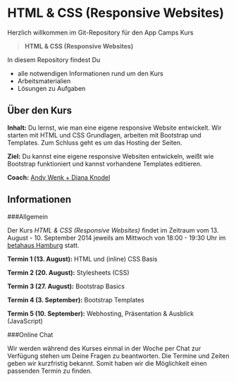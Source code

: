 HTML & CSS (Responsive Websites)
================================

Herzlich willkommen im Git-Repository für den App Camps Kurs

> **HTML & CSS (Responsive Websites)**

In diesem Repository findest Du 

* alle notwendigen Informationen rund um den Kurs
* Arbeitsmaterialien
* Lösungen zu Aufgaben

Über den Kurs
-------------

**Inhalt:** Du lernst, wie man eine eigene responsive Website entwickelt. Wir starten mit HTML und CSS Grundlagen, arbeiten mit Bootstrap und Templates. Zum Schluss geht es um das Hosting der Seiten.

**Ziel:** Du kannst eine eigene responsive Websiten entwickeln, weißt wie Bootstrap funktioniert und kannst vorhandene Templates editieren.

**Coach:** [Andy Wenk + Diana Knodel](http://appcamps.de/erwachsene.html)



Informationen
-------------

###Allgemein

Der Kurs *HTML & CSS (Responsive Websites)* findet im Zeitraum vom 13. August - 10. September 2014 jeweils am Mittwoch von 18:00 - 19:30 Uhr im [betahaus Hamburg](http://hamburg.betahaus.de/) statt.

**Termin 1 (13. August):** HTML und (inline) CSS Basis

**Termin 2 (20. August):** Stylesheets (CSS)

**Termin 3 (27. August):** Bootstrap Basics

**Termin 4 (3. September):** Bootstrap Templates

**Termin 5 (10. September):** Webhosting, Präsentation & Ausblick (JavaScript)

###Online Chat

Wir werden während des Kurses einmal in der Woche per Chat zur Verfügung stehen um Deine Fragen zu beantworten. Die Termine und Zeiten geben wir kurzfristig bekannt. Somit haben wir die Möglichkeit einen passenden Termin zu finden.





